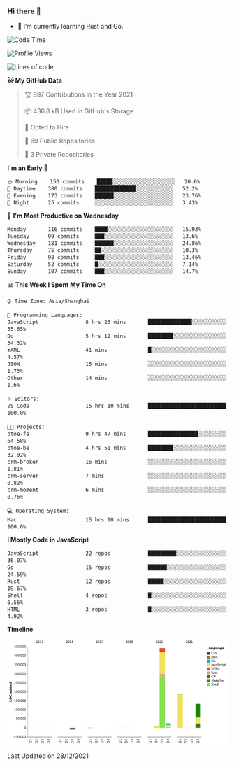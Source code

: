 ### Hi there 👋

- 🌱 I’m currently learning Rust and Go.

<!--START_SECTION:waka-->
![Code Time](http://img.shields.io/badge/Code%20Time-60%20hrs%2042%20mins-blue)

![Profile Views](http://img.shields.io/badge/Profile%20Views-11-blue)

![Lines of code](https://img.shields.io/badge/From%20Hello%20World%20I%27ve%20Written-792%20Thousand%20lines%20of%20code-blue)

**🐱 My GitHub Data** 

> 🏆 897 Contributions in the Year 2021
 > 
> 📦 436.8 kB Used in GitHub's Storage 
 > 
> 💼 Opted to Hire
 > 
> 📜 69 Public Repositories 
 > 
> 🔑 3 Private Repositories  
 > 
**I'm an Early 🐤** 

```text
🌞 Morning    150 commits    █████░░░░░░░░░░░░░░░░░░░░   20.6% 
🌆 Daytime    380 commits    █████████████░░░░░░░░░░░░   52.2% 
🌃 Evening    173 commits    ██████░░░░░░░░░░░░░░░░░░░   23.76% 
🌙 Night      25 commits     ░░░░░░░░░░░░░░░░░░░░░░░░░   3.43%

```
📅 **I'm Most Productive on Wednesday** 

```text
Monday       116 commits    ████░░░░░░░░░░░░░░░░░░░░░   15.93% 
Tuesday      99 commits     ███░░░░░░░░░░░░░░░░░░░░░░   13.6% 
Wednesday    181 commits    ██████░░░░░░░░░░░░░░░░░░░   24.86% 
Thursday     75 commits     ██░░░░░░░░░░░░░░░░░░░░░░░   10.3% 
Friday       98 commits     ███░░░░░░░░░░░░░░░░░░░░░░   13.46% 
Saturday     52 commits     █░░░░░░░░░░░░░░░░░░░░░░░░   7.14% 
Sunday       107 commits    ███░░░░░░░░░░░░░░░░░░░░░░   14.7%

```


📊 **This Week I Spent My Time On** 

```text
⌚︎ Time Zone: Asia/Shanghai

💬 Programming Languages: 
JavaScript               8 hrs 26 mins       ██████████████░░░░░░░░░░░   55.65% 
Go                       5 hrs 12 mins       ████████░░░░░░░░░░░░░░░░░   34.32% 
YAML                     41 mins             █░░░░░░░░░░░░░░░░░░░░░░░░   4.57% 
JSON                     15 mins             ░░░░░░░░░░░░░░░░░░░░░░░░░   1.73% 
Other                    14 mins             ░░░░░░░░░░░░░░░░░░░░░░░░░   1.6%

🔥 Editors: 
VS Code                  15 hrs 10 mins      █████████████████████████   100.0%

🐱‍💻 Projects: 
btoe-fe                  9 hrs 47 mins       ████████████████░░░░░░░░░   64.58% 
btoe-be                  4 hrs 51 mins       ████████░░░░░░░░░░░░░░░░░   32.02% 
crm-broker               16 mins             ░░░░░░░░░░░░░░░░░░░░░░░░░   1.81% 
crm-server               7 mins              ░░░░░░░░░░░░░░░░░░░░░░░░░   0.82% 
crm-moment               6 mins              ░░░░░░░░░░░░░░░░░░░░░░░░░   0.76%

💻 Operating System: 
Mac                      15 hrs 10 mins      █████████████████████████   100.0%

```

**I Mostly Code in JavaScript** 

```text
JavaScript               22 repos            █████████░░░░░░░░░░░░░░░░   36.07% 
Go                       15 repos            ██████░░░░░░░░░░░░░░░░░░░   24.59% 
Rust                     12 repos            █████░░░░░░░░░░░░░░░░░░░░   19.67% 
Shell                    4 repos             █░░░░░░░░░░░░░░░░░░░░░░░░   6.56% 
HTML                     3 repos             █░░░░░░░░░░░░░░░░░░░░░░░░   4.92%

```


**Timeline**

![Chart not found](https://raw.githubusercontent.com/elton/elton/main/charts/bar_graph.png) 


 Last Updated on 28/12/2021
<!--END_SECTION:waka-->

<!--
**elton/elton** is a ✨ _special_ ✨ repository because its `README.md` (this file) appears on your GitHub profile.

Here are some ideas to get you started:

- 🔭 I’m currently working on ...
- 🌱 I’m currently learning ...
- 👯 I’m looking to collaborate on ...
- 🤔 I’m looking for help with ...
- 💬 Ask me about ...
- 📫 How to reach me: ...
- 😄 Pronouns: ...
- ⚡ Fun fact: ...
-->
